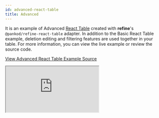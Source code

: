 ```yaml
---
id: advanced-react-table
title: Advanced
---
```


It is an example of Advanced [React Table](https://react-table.tanstack.com/) created with **refine**'s `@pankod/refine-react-table` adapter. In addition to the Basic React Table example, deletion editing and filtering features are used together in your table. For more information, you can view the live example or review the source code.

[View Advanced React Table Example Source](https://github.com/pankod/refine/tree/master/examples/table/reactTable/advanced)

<iframe src="https://stackblitz.com/github/pankod/refine/tree/master/examples/table/reactTable/advanced/?embed=1&view=preview&theme=dark&preset=node"
    style={{width: "100%", height:"80vh", border: "0px", borderRadius: "8px", overflow:"hidden"}}
    title="refine-advanced-react-table-example"
></iframe>
